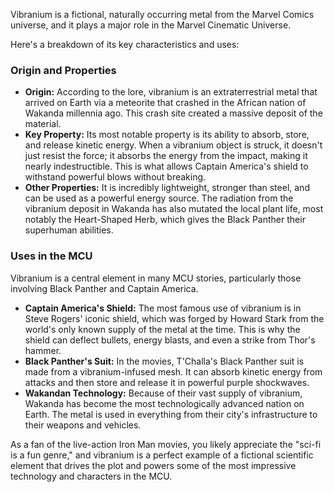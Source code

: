 Vibranium is a fictional, naturally occurring metal from the Marvel Comics universe, and it plays a major role in the Marvel Cinematic Universe.

Here's a breakdown of its key characteristics and uses:

### Origin and Properties
* **Origin:** According to the lore, vibranium is an extraterrestrial metal that arrived on Earth via a meteorite that crashed in the African nation of Wakanda millennia ago. This crash site created a massive deposit of the material.
* **Key Property:** Its most notable property is its ability to absorb, store, and release kinetic energy. When a vibranium object is struck, it doesn't just resist the force; it absorbs the energy from the impact, making it nearly indestructible. This is what allows Captain America's shield to withstand powerful blows without breaking.
* **Other Properties:** It is incredibly lightweight, stronger than steel, and can be used as a powerful energy source. The radiation from the vibranium deposit in Wakanda has also mutated the local plant life, most notably the Heart-Shaped Herb, which gives the Black Panther their superhuman abilities.

### Uses in the MCU
Vibranium is a central element in many MCU stories, particularly those involving Black Panther and Captain America.

* **Captain America's Shield:** The most famous use of vibranium is in Steve Rogers' iconic shield, which was forged by Howard Stark from the world's only known supply of the metal at the time. This is why the shield can deflect bullets, energy blasts, and even a strike from Thor's hammer.
* **Black Panther's Suit:** In the movies, T'Challa's Black Panther suit is made from a vibranium-infused mesh. It can absorb kinetic energy from attacks and then store and release it in powerful purple shockwaves.
* **Wakandan Technology:** Because of their vast supply of vibranium, Wakanda has become the most technologically advanced nation on Earth. The metal is used in everything from their city's infrastructure to their weapons and vehicles.

As a fan of the live-action Iron Man movies, you likely appreciate the "sci-fi is a fun genre," and vibranium is a perfect example of a fictional scientific element that drives the plot and powers some of the most impressive technology and characters in the MCU.